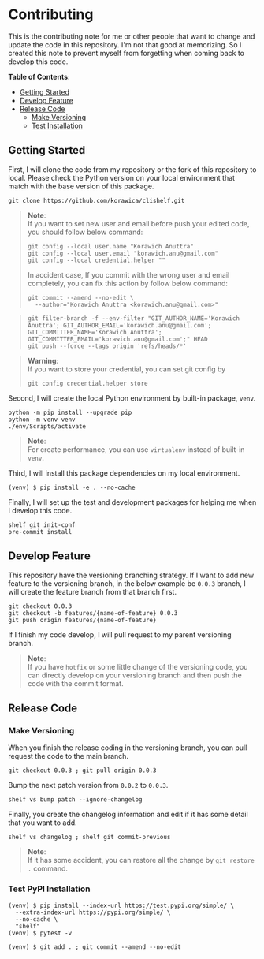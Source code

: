 # Contributing

This is the contributing note for me or other people that want to change
and update the code in this repository. I'm not that good at memorizing.
So I created this note to prevent myself from forgetting when coming back
to develop this code.

**Table of Contents**:

- [Getting Started](#getting-started)
- [Develop Feature](#develop-feature)
- [Release Code](#release-code)
  - [Make Versioning](#make-versioning)
  - [Test Installation](#test-pypi-installation)

## Getting Started

First, I will clone the code from my repository or the fork of this repository
to local. Please check the Python version on your local environment that match
with the base version of this package.

```shell
git clone https://github.com/korawica/clishelf.git
```

> **Note**: \
> If you want to set new user and email before push your edited code, you should
> follow below command:
> ```shell
> git config --local user.name "Korawich Anuttra"
> git config --local user.email "korawich.anu@gmail.com"
> git config --local credential.helper ""
> ```
> In accident case, If you commit with the wrong user and email completely, you
> can fix this action by follow below command:
> ```shell
> git commit --amend --no-edit \
>   --author="Korawich Anuttra <korawich.anu@gmail.com>"
> ```

> ```Note: \
> git filter-branch -f --env-filter "GIT_AUTHOR_NAME='Korawich Anuttra'; GIT_AUTHOR_EMAIL='korawich.anu@gmail.com'; GIT_COMMITTER_NAME='Korawich Anuttra'; GIT_COMMITTER_EMAIL='korawich.anu@gmail.com';" HEAD
> git push --force --tags origin 'refs/heads/*'
> ```

> **Warning**: \
> If you want to store your credential, you can set git config by
> ```shell
> git config credential.helper store
> ```

Second, I will create the local Python environment by built-in package, `venv`.

```shell
python -m pip install --upgrade pip
python -m venv venv
./env/Scripts/activate
```

> **Note**: \
> For create performance, you can use `virtualenv` instead of built-in `venv`.

Third, I will install this package dependencies on my local environment.

```shell
(venv) $ pip install -e . --no-cache
```

Finally, I will set up the test and development packages for helping me when I
develop this code.

```shell
shelf git init-conf
pre-commit install
```

## Develop Feature

This repository have the versioning branching strategy. If I want to add new feature
to the versioning branch, in the below example be `0.0.3` branch, I will create the
feature branch from that branch first.

```shell
git checkout 0.0.3
git checkout -b features/{name-of-feature} 0.0.3
git push origin features/{name-of-feature}
```

If I finish my code develop, I will pull request to my parent versioning branch.

> **Note**: \
> If you have `hotfix` or some little change of the versioning code, you can directly
> develop on your versioning branch and then push the code with the commit format.

## Release Code

### Make Versioning

When you finish the release coding in the versioning branch, you can pull request
the code to the main branch.

```shell
git checkout 0.0.3 ; git pull origin 0.0.3
```

Bump the next patch version from `0.0.2` to `0.0.3`.

```shell
shelf vs bump patch --ignore-changelog
```

Finally, you create the changelog information and edit if it has some detail that you want to add.

```shell
shelf vs changelog ; shelf git commit-previous
```

> **Note**: \
> If it has some accident, you can restore all the change by `git restore .` command.

### Test PyPI Installation

```shell
(venv) $ pip install --index-url https://test.pypi.org/simple/ \
  --extra-index-url https://pypi.org/simple/ \
  --no-cache \
  "shelf"
(venv) $ pytest -v
```

```shell
(venv) $ git add . ; git commit --amend --no-edit
```
